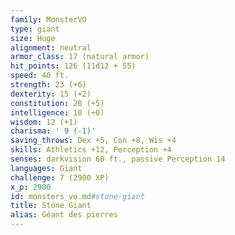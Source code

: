 ```yaml
---
family: MonsterVO
type: giant
size: Huge
alignment: neutral
armor_class: 17 (natural armor)
hit_points: 126 (11d12 + 55)
speed: 40 ft.
strength: 23 (+6)
dexterity: 15 (+2)
constitution: 20 (+5)
intelligence: 10 (+0)
wisdom: 12 (+1)
charisma: ' 9 (-1)'
saving_throws: Dex +5, Con +8, Wis +4
skills: Athletics +12, Perception +4
senses: darkvision 60 ft., passive Perception 14
languages: Giant
challenge: 7 (2900 XP)
x_p: 2900
id: monsters_vo.md#stone-giant
title: Stone Giant
alias: Géant des pierres
---
```


